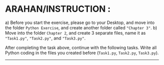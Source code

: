 # ARAHAN/INSTRUCTION :

a) Before you start the exercise, please go to your Desktop, and move into the folder `Python Exercise`, and create another folder called `"Chapter 3"`.
b) Move into the folder `Chapter 2`, and create 3 separate files, name it as `"Task1.py"`, `"Task2.py"`, and `"Task3.py"`.

After completing the task above, continue with the following tasks. Write all Python coding in the files you created before (`Task1.py`, `Task2.py`, `Task3.py`).

---


